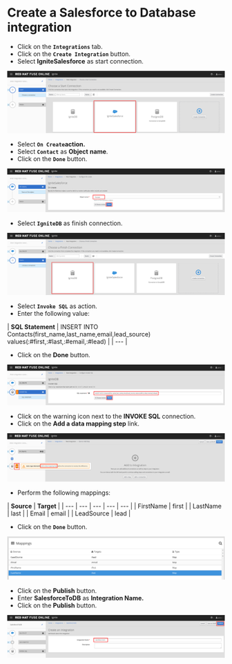 # Create a Salesforce to Database integration

* Click on the **`Integrations`** tab.
* Click on the **`Create Integration`** button.
* Select  **IgniteSalesforce** as start connection.

![](../.gitbook/assets/image%20%285%29.png)

* Select **`On Create`**action**.**
* Select **`Contact`** as **Object** **name**.
* Click on the **`Done`** button.

![](../.gitbook/assets/image%20%28163%29.png)

* Select **`IgniteDB`** as finish connection.

![](../.gitbook/assets/image%20%2870%29.png)

* Select **`Invoke SQL`** as action.
* Enter the following value:

| **SQL Statement** | INSERT INTO Contacts\(first\_name,last\_name,email,lead\_source\) values\(:\#first,:\#last,:\#email,:\#lead\) |
| --- |


* Click on the **Done** button.

![](../.gitbook/assets/image%20%28140%29.png)

* Click on the warning icon next to the **INVOKE SQL** connection.
* Click on the **Add a data mapping step** link.

![](../.gitbook/assets/image%20%2834%29.png)

* Perform the following mappings:

| **Source** | **Target** |
| --- | --- | --- | --- | --- |
| FirstName | first |
| LastName | last |
| Email | email |
| LeadSource | lead |

* Click on the **`Done`** button.

![](../.gitbook/assets/image%20%2888%29.png)

* Click on the **Publish** button.
* Enter **SalesforceToDB** as **Integration Name.**
* Click on the **Publish** button.

![](../.gitbook/assets/image%20%28156%29.png)





